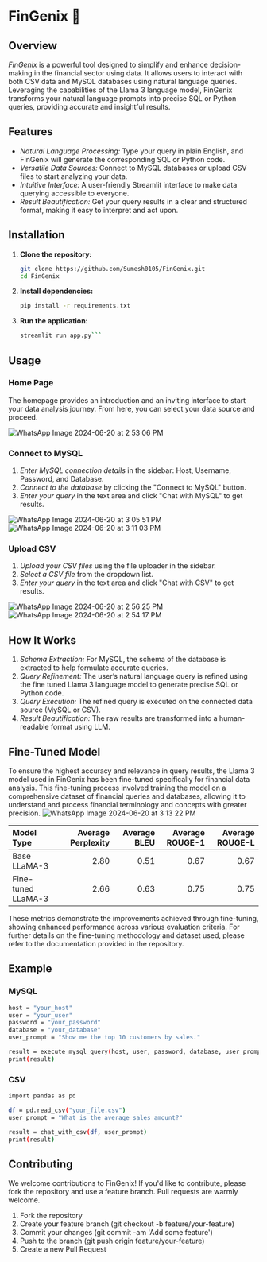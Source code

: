 # FinGenix 🧞

## Overview

*FinGenix* is a powerful tool designed to simplify and enhance decision-making in the financial sector using data. It allows users to interact with both CSV data and MySQL databases using natural language queries. Leveraging the capabilities of the Llama 3 language model, FinGenix transforms your natural language prompts into precise SQL or Python queries, providing accurate and insightful results.

## Features

- *Natural Language Processing:* Type your query in plain English, and FinGenix will generate the corresponding SQL or Python code.
- *Versatile Data Sources:* Connect to MySQL databases or upload CSV files to start analyzing your data.
- *Intuitive Interface:* A user-friendly Streamlit interface to make data querying accessible to everyone.
- *Result Beautification:* Get your query results in a clear and structured format, making it easy to interpret and act upon.

## Installation

1. **Clone the repository:**

    ```bash
    git clone https://github.com/Sumesh0105/FinGenix.git
    cd FinGenix
    ```

2. **Install dependencies:**

    ```bash
    pip install -r requirements.txt
    ```

3. **Run the application:**

    ```bash
    streamlit run app.py```

## Usage

### Home Page

The homepage provides an introduction and an inviting interface to start your data analysis journey. From here, you can select your data source and proceed.

![WhatsApp Image 2024-06-20 at 2 53 06 PM](https://github.com/m-agni17/LlamaAnalytics/assets/113231945/51aba7d3-d781-4115-983a-b7c59efd46a5)


### Connect to MySQL

1. *Enter MySQL connection details* in the sidebar: Host, Username, Password, and Database.
2. *Connect to the database* by clicking the "Connect to MySQL" button.
3. *Enter your query* in the text area and click "Chat with MySQL" to get results.

![WhatsApp Image 2024-06-20 at 3 05 51 PM](https://github.com/m-agni17/LlamaAnalytics/assets/113231945/224252db-f947-430e-9af5-2ef90c35e499)
![WhatsApp Image 2024-06-20 at 3 11 03 PM](https://github.com/m-agni17/LlamaAnalytics/assets/113231945/f1df71f9-d55c-4c37-941d-1e77b7c60617)


### Upload CSV

1. *Upload your CSV files* using the file uploader in the sidebar.
2. *Select a CSV file* from the dropdown list.
3. *Enter your query* in the text area and click "Chat with CSV" to get results.

![WhatsApp Image 2024-06-20 at 2 56 25 PM](https://github.com/m-agni17/LlamaAnalytics/assets/113231945/87e68b73-a1cf-41eb-8295-e52a3cc6bcb3)
![WhatsApp Image 2024-06-20 at 2 54 17 PM](https://github.com/m-agni17/LlamaAnalytics/assets/113231945/0e76d1b8-00c0-46f6-9b76-e132982711a7)

## How It Works

1. *Schema Extraction:* For MySQL, the schema of the database is extracted to help formulate accurate queries.
2. *Query Refinement:* The user’s natural language query is refined using the fine tuned Llama 3 language model to generate precise SQL or Python code.
3. *Query Execution:* The refined query is executed on the connected data source (MySQL or CSV).
4. *Result Beautification:* The raw results are transformed into a human-readable format using LLM.

## Fine-Tuned Model

To ensure the highest accuracy and relevance in query results, the Llama 3 model used in FinGenix has been fine-tuned specifically for financial data analysis. This fine-tuning process involved training the model on a comprehensive dataset of financial queries and databases, allowing it to understand and process financial terminology and concepts with greater precision.
![WhatsApp Image 2024-06-20 at 3 13 22 PM](https://github.com/m-agni17/LlamaAnalytics/assets/113231945/633d1bf3-88de-49df-8ecc-a3a1d4aa479e)

| Model Type         | Average Perplexity | Average BLEU | Average ROUGE-1 | Average ROUGE-L |
|:-------------------|-------------------:|-------------:|----------------:|----------------:|
| Base LLaMA-3       |               2.80 |         0.51 |            0.67 |            0.67 |
| Fine-tuned LLaMA-3 |               2.66 |         0.63 |            0.75 |            0.75 |

These metrics demonstrate the improvements achieved through fine-tuning, showing enhanced performance across various evaluation criteria. For further details on the fine-tuning methodology and dataset used, please refer to the documentation provided in the repository.

## Example

### MySQL

 ```bash
host = "your_host"
user = "your_user"
password = "your_password"
database = "your_database"
user_prompt = "Show me the top 10 customers by sales."

result = execute_mysql_query(host, user, password, database, user_prompt, llm)
print(result)
```

### CSV

```bash
import pandas as pd

df = pd.read_csv("your_file.csv")
user_prompt = "What is the average sales amount?"

result = chat_with_csv(df, user_prompt)
print(result)
```

## Contributing

We welcome contributions to FinGenix! If you'd like to contribute, please fork the repository and use a feature branch. Pull requests are warmly welcome.

1. Fork the repository
2. Create your feature branch (git checkout -b feature/your-feature)
3. Commit your changes (git commit -am 'Add some feature')
4. Push to the branch (git push origin feature/your-feature)
5. Create a new Pull Request
